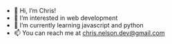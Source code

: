 - 👋 Hi, I’m Chris!
- 👀 I’m interested in web development
- 🌱 I’m currently learning javascript and python
- 📫 You can reach me at chris.nelson.dev@gmail.com

<!---
cnelson720/cnelson720 is a ✨ special ✨ repository because its `README.md` (this file) appears on your GitHub profile.
You can click the Preview link to take a look at your changes.
--->

